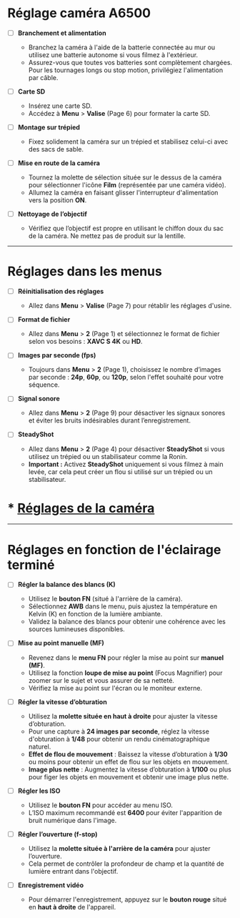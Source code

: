 
# Réglage caméra A6500

- [ ] **Branchement et alimentation**  
  - Branchez la caméra à l'aide de la batterie connectée au mur ou utilisez une batterie autonome si vous filmez à l'extérieur.
  - Assurez-vous que toutes vos batteries sont complètement chargées. Pour les tournages longs ou stop motion, privilégiez l'alimentation par câble.

- [ ] **Carte SD**  
  - Insérez une carte SD.
  - Accédez à **Menu** > **Valise** (Page 6) pour formater la carte SD.

- [ ] **Montage sur trépied**  
  - Fixez solidement la caméra sur un trépied et stabilisez celui-ci avec des sacs de sable.

- [ ] **Mise en route de la caméra**  
  - Tournez la molette de sélection située sur le dessus de la caméra pour sélectionner l'icône **Film** (représentée par une caméra vidéo).
  - Allumez la caméra en faisant glisser l'interrupteur d'alimentation vers la position **ON**.

- [ ] **Nettoyage de l’objectif**  
  - Vérifiez que l’objectif est propre en utilisant le chiffon doux du sac de la caméra. Ne mettez pas de produit sur la lentille.

---

# Réglages dans les menus

- [ ] **Réinitialisation des réglages**  
  - Allez dans **Menu** > **Valise** (Page 7) pour rétablir les réglages d'usine.

- [ ] **Format de fichier**  
  - Allez dans **Menu** > **2** (Page 1) et sélectionnez le format de fichier selon vos besoins : **XAVC S 4K** ou **HD**.

- [ ] **Images par seconde (fps)**  
  - Toujours dans **Menu** > **2** (Page 1), choisissez le nombre d’images par seconde : **24p**, **60p**, ou **120p**, selon l'effet souhaité pour votre séquence.

- [ ] **Signal sonore**  
  - Allez dans **Menu** > **2** (Page 9) pour désactiver les signaux sonores et éviter les bruits indésirables durant l’enregistrement.

- [ ] **SteadyShot**  
  - Allez dans **Menu** > **2** (Page 4) pour désactiver **SteadyShot** si vous utilisez un trépied ou un stabilisateur comme la Ronin.  
  - **Important :** Activez **SteadyShot** uniquement si vous filmez à main levée, car cela peut créer un flou si utilisé sur un trépied ou un stabilisateur.

# * [Réglages de la caméra](./references/Lumière.md)

---

# Réglages en fonction de l'**éclairage terminé**


- [ ] **Régler la balance des blancs (K)**  
  - Utilisez le **bouton FN** (situé à l'arrière de la caméra).
  - Sélectionnez **AWB** dans le menu, puis ajustez la température en Kelvin (K) en fonction de la lumière ambiante.
  - Validez la balance des blancs pour obtenir une cohérence avec les sources lumineuses disponibles.

- [ ] **Mise au point manuelle (MF)**  
  - Revenez dans le **menu FN** pour régler la mise au point sur **manuel (MF)**.
  - Utilisez la fonction **loupe de mise au point** (Focus Magnifier) pour zoomer sur le sujet et vous assurer de sa netteté.
  - Vérifiez la mise au point sur l'écran ou le moniteur externe.

- [ ] **Régler la vitesse d’obturation**  
  - Utilisez la **molette située en haut à droite** pour ajuster la vitesse d’obturation.
  - Pour une capture à **24 images par seconde**, réglez la vitesse d'obturation à **1/48** pour obtenir un rendu cinématographique naturel.
  - **Effet de flou de mouvement** : Baissez la vitesse d’obturation à **1/30** ou moins pour obtenir un effet de flou sur les objets en mouvement.
  - **Image plus nette** : Augmentez la vitesse d’obturation à **1/100** ou plus pour figer les objets en mouvement et obtenir une image plus nette.

- [ ] **Régler les ISO**  
  - Utilisez le **bouton FN** pour accéder au menu ISO.
  - L’ISO maximum recommandé est **6400** pour éviter l'apparition de bruit numérique dans l'image.

- [ ] **Régler l’ouverture (f-stop)**  
  - Utilisez la **molette située à l'arrière de la caméra** pour ajuster l’ouverture.
  - Cela permet de contrôler la profondeur de champ et la quantité de lumière entrant dans l'objectif.

- [ ] **Enregistrement vidéo**  
  - Pour démarrer l'enregistrement, appuyez sur le **bouton rouge** situé en **haut à droite** de l'appareil.

